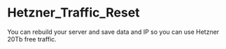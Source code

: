 # Hetzner_Traffic_Reset
You can rebuild your server and save data and IP so you can use Hetzner 20Tb free traffic.
